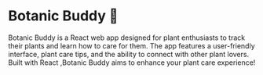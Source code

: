 # Botanic Buddy 🌱
Botanic Buddy is a React web app designed for plant enthusiasts to track their plants and learn how to care for them. 
The app features a user-friendly interface, plant care tips, and the ability to connect with other plant lovers. Built with React ,Botanic Buddy aims to enhance your plant care experience!

